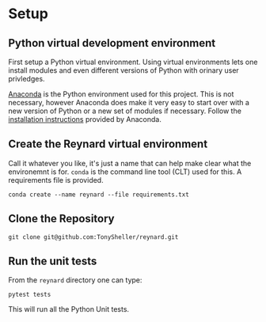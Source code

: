 # Setup

## Python virtual development environment
First setup a Python virtual environment. Using virtual environments lets one install modules and  even different versions of Python with orinary user privledges.

[Anaconda](https://www.anaconda.com/products/distribution) is the Python environment used for this project. This is not necessary, however Anaconda does make it very easy to start over with a new version of Python or a new set of modules if necessary. Follow the [installation instructions](https://docs.anaconda.com/anaconda/install/index.html) provided by Anaconda.

## Create the Reynard virtual environment
Call it whatever you like, it's just a name that can help make clear what the environemnt is for. `conda` is the command line tool (CLT) used for this.  A requirements file is provided.
```
conda create --name reynard --file requirements.txt
```

## Clone the Repository 
```
git clone git@github.com:TonySheller/reynard.git
```

## Run the unit tests
From the `reynard` directory one can type:
```
pytest tests
```
This will run all the Python Unit tests.
